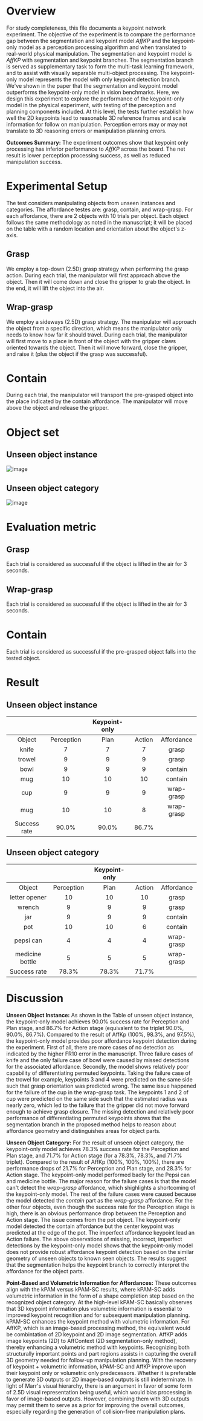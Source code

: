 # Overview

For study completeness, this file documents a keypoint network experiment. The objective of the experiment is to compare the performance gap between the segmentation and keypoint model _AffKP_ and the keypoint-only model as a perception processing algorithm and when translated to real-world physical manipulation. The segmentation and keypoint model is _AffKP_  with segmentation and keypoint branches. The segmentation branch is served as supplementary task to form the  multi-task learning framework, and to assist with visually separable multi-object processing. The keypoint-only model represents the model with only keypoint detection branch. We've shown in the paper that the segmentation and keypoint model outperforms the keypoint-only model in vision benchmarks. Here, we design this experiment to explore the performance of the keypoint-only model in the physical experiment, with testing of the perception and planning components included. At this level, the tests further establish how well the 2D keypoints lead to reasonable 3D reference frames and scale information for follow on manipulation. Perception errors may or may not translate to 3D reasoning errors or manipulation planning errors.

**Outcomes Summary:** The experiment outcomes show that keypoint only processing has inferior performance to _AffKP_ across the board. The net result is lower perception processing success, as well as reduced manipulation success.

# Experimental Setup
The test considers manipulating objects from unseen instances and categories. The affordance testes are: grasp, contain, and wrap-grasp. For each affordance, there are 2 objects with 10 trials per object. Each object follows the same methodology as noted in the manuscript; it will be placed on the table with a random location and orientation about the object's z-axis.

## Grasp
We employ a top-down (2.5D) grasp strategy when performing the grasp action. During each trial, the manipulator will first approach above the object. Then it will come down and close the gripper to grab the object. In the end, it will lift the object into the air.

## Wrap-grasp
We employ a sideways (2.5D) grasp strategy. The manipulator will approach the object from a specific direction, which means the manipulator only needs to know how far it should travel. During each trial, the manipulator will first move to a place in front of the object with the gripper claws oriented towards the object. Then it will move forward, close the gripper, and raise it (plus the object if the grasp was successful).

# Contain
During each trial, the manipulator will transport the pre-grasped object into the place indicated by the contain affordance. The manipulator will move above the object and release the gripper.

# Object set

## Unseen object instance
![image](../img/keypoint_only/unseen_instance.jpg)


## Unseen object category
![image](../img/keypoint_only/unseen_category.jpg)

# Evaluation metric

## Grasp
Each trial is considered as successful if the object is lifted in the air for 3 seconds.

## Wrap-grasp
Each trial is considered as successful if the object is lifted in the air for 3 seconds.

# Contain
Each trial is considered as successful if the pre-grasped object falls into the tested object.

# Result

## Unseen object instance
|   |  | Keypoint-only |  |  |
| :----------: | :----------: | :----------: | :----------: | :----------: |
| Object  | Perception  | Plan  | Action  | Affordance  |
| knife  | 7  | 7  | 7  |  grasp |
| trowel  | 9  | 9  | 9  |  grasp |
| bowl  |  9 |  9 | 9  | contain  |
| mug  |  10 | 10  | 10  | contain  |
| cup  | 9  | 9  |  9 | wrap-grasp  |
| mug  | 10  | 10  | 8  |  wrap-grasp |
| Success rate  | 90.0%  |  90.0% |  86.7% |   |

## Unseen object category
|   |  | Keypoint-only |  |  |
| :----------: | :----------: | :----------: | :----------: | :----------: |
| Object  | Perception  | Plan  | Action  | Affordance  |
| letter opener  | 10  |  10 |  10 | grasp  |
| wrench  |  9 |  9 |  9 |  grasp |
| jar  | 9  | 9  | 9  | contain  |
| pot  | 10  | 10  |  6 |  contain |
| pepsi can  | 4  | 4  | 4  |  wrap-grasp |
| medicine bottle  | 5  | 5  | 5  | wrap-grasp  |
| Success rate  |  78.3%  | 78.3%  | 71.7%  |   |

# Discussion

**Unseen Object Instance:** As shown in the Table of unseen object instance, the keypoint-only model achieves 90.0% success rate for Perception and Plan stage, and 86.7% for Action stage (equivalent to the triplet 90.0%, 90.0%, 86.7%). Compared to the result of AffKp (100%, 98.3%, and 97.5%), the keypoint-only model provides poor affordance keypoint detection during the experiment. First of all, there are more cases of no detection as indicated by the higher FR10 error in the manuscript. Three failure cases of knife and the only failure case of bowl were caused by missed detections for the associated affordance. Secondly, the model shows relatively poor capability of differentiating permuted keypoints. Taking the failure case of the trowel for example, keypoints 3 and 4 were predicted on the same side such that grasp orientation was predicted wrong. The same issue happened for the failure of the cup in the wrap-grasp task. The keypoints 1 and 2 of cup were predicted on the same side such that the estimated radius was nearly zero, which led to the failure that the gripper did not move forward enough to achieve grasp closure. The missing detection and relatively poor performance of differentiating permuted keypoints shows that the segmentation branch in the proposed method helps to reason about affordance geometry and distinguishes areas for object parts.

**Unseen Object Category:** For the result of unseen object category, the keypoint-only model achieves 78.3% success rate for the Perception and Plan stage, and 71.7% for Action stage (for a 78.3%, 78.3%, and 71.7% triplet). Compared to the result of AffKp (100%, 100%, 100%), there are performance drops of 21.7% for Perception and Plan stage, and 28.3% for Action stage. The keypoint-only model performed badly for the Pepsi can and medicine bottle. The major reason for the failure cases is that the model can't detect the _wrap-grasp_ affordance, which shighlights a shortcoming of the keypoint-only model. The rest of the failure cases were caused because the model detected the _contain_ part as the _wrap-grasp_ affordance. For the other four objects, even though the success rate for the Perception stage is high, there is an obvious performance drop between the Perception and Action stage. The issue comes from the pot object. The keypoint-only model detected the contain affordance but the center keypoint was predicted at the edge of the pot. The imperfect affordance keypoint lead an Action failure. The above observations of missing, incorrect, imperfect detections by the keypoint-only model shows that the keypoint-only model does not provide robust affordance keypoint detection based on the similar geometry of unseen objects to known seen objects. The results suggest that the segmentation helps the keypoint branch to correctly interpret the affordance for the object parts. 

**Point-Based and Volumetric Information for Affordances:**
These outcomes align with the kPAM versus kPAM-SC results, where kPAM-SC adds volumetric information in the form of a shape completion step based on the recognized object category. At the high-level kPAM-SC basically observes that 3D keypoint information plus volumetric information is essential to improved keypoint recognition and for subsequent manipulation planning. kPAM-SC enhances the keypoint method with volumetric information. For AffKP, which is an image-based processing method, the equivalent would be combintation of 2D keypoint and 2D image segmentation. AffKP adds image keypoints (2D) to AffContext (2D segmentation-only method), thereby enhancing a volumetric method with keypoints. Recognizing both structurally important points and part regions assists in capturing the overall 3D geometry needed for follow-up manipulation planning. With the recovery of keypoint + volumetric information, kPAM-SC and AffKP improve upon their keypoint only or volumetric only predecessors. Whether it is preferable to generate 3D outputs or 2D image-based outputs is still indeterminate. In light of Marr's visual hierarchy, there is an argument in favor of some form of 2.5D visual representation being useful, which would bias processing in favor of image-based outputs. However, combining them with 3D outputs may permit them to serve as a prior for improving the overall outcomes, especially regarding the generation of collision-free manipulation plans.
